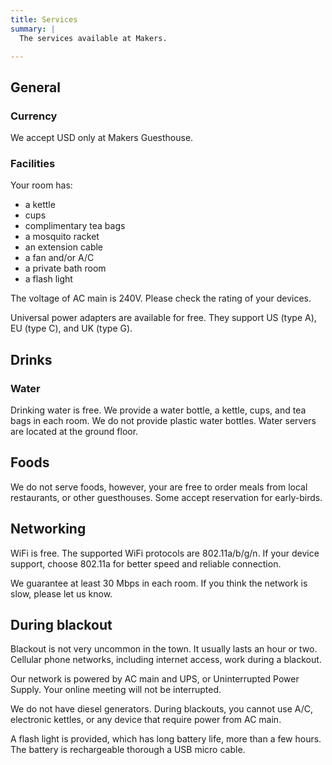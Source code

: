 ```yaml
---
title: Services
summary: |
  The services available at Makers.

---
```


## General

### Currency

We accept USD only at Makers Guesthouse.

### Facilities

Your room has:

- a kettle
- cups
- complimentary tea bags
- a mosquito racket
- an extension cable
- a fan and/or A/C
- a private bath room
- a flash light

The voltage of AC main is 240V. Please check the rating of your devices.

Universal power adapters are available for free. They support US (type A), EU
(type C), and UK (type G).

## Drinks

### Water

Drinking water is free.  We provide a water bottle, a kettle, cups, and tea
bags in each room. We do not provide plastic water bottles. Water servers are
located at the ground floor.

## Foods

We do not serve foods, however, your are free to order meals from local
restaurants, or other guesthouses. Some accept reservation for early-birds.

## Networking

WiFi is free. The supported WiFi protocols are 802.11a/b/g/n. If your device
support, choose 802.11a for better speed and reliable connection.

We guarantee at least 30 Mbps in each room. If you think the network is slow,
please let us know.

## During blackout

Blackout is not very uncommon in the town. It usually lasts an hour or two.
Cellular phone networks, including internet access, work during a blackout.

Our network is powered by AC main and UPS, or Uninterrupted Power Supply. Your
online meeting will not be interrupted.

We do not have diesel generators. During blackouts, you cannot use A/C,
electronic kettles, or any device that require power from AC main.

A flash light is provided, which has long battery life, more than a few hours.
The battery is rechargeable thorough a USB micro cable.
